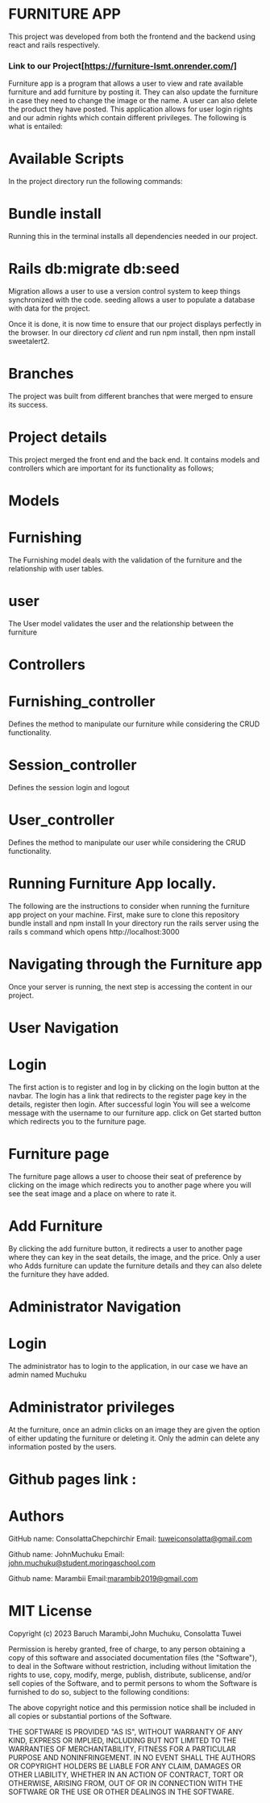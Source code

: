 # FURNITURE APP
This project was developed from both the frontend and the backend using react and rails respectively.

### Link to our Project[https://furniture-lsmt.onrender.com/]


Furniture app is a program that allows a user to view and rate available furniture and add furniture by posting it. They can also update the furniture in case they need to change the image or the name. A user can also delete the product they have posted. This application allows for user login rights and our admin rights which contain different privileges.  The following is what is entailed:

# Available Scripts
In the project directory run the following commands:
# Bundle install
Running this in the terminal installs all dependencies needed in our project.
# Rails db:migrate db:seed 
Migration allows a user to use a version control system to keep things synchronized with the code.
seeding allows a user to populate a database with data for the project.

Once it is done, it is now time to ensure that our project displays perfectly in the browser.
In our directory *cd client*  and run npm install, then npm install sweetalert2.

# Branches
The project was built from different branches that were merged to ensure its success.
# Project details
This project merged the front end and the back end. It contains models and controllers which are important for its functionality as follows;

# Models
# Furnishing
The Furnishing model deals with the validation of the furniture and the relationship with user tables.

# user
The User model validates the user and the relationship between the furniture

# Controllers
# Furnishing_controller
Defines the method to manipulate our furniture while considering the CRUD functionality.

# Session_controller
Defines the session login and logout

# User_controller
Defines the method to manipulate our user while considering the CRUD functionality.

# Running Furniture App locally.
The following are the instructions to consider when running the furniture app project on your machine.
First, make sure to clone this repository  bundle install and npm install
In your directory run the rails server using the rails s command which opens http://localhost:3000 

# Navigating through the Furniture app
Once your server is running, the next step is accessing the content in our project. 
# User Navigation
# Login
The first action is to register and log in by clicking on the login button at the navbar. The login has a link that redirects to the register page key in the details, register then login.
After successful login
You will see a welcome message with the username to our furniture app.
click on Get started button which redirects you to the furniture page.
# Furniture page
The furniture page allows a user to choose their seat of preference by clicking on the image which redirects you to another page where you will see the seat image and a place on where to rate it.
# Add Furniture
By clicking the add furniture button, it redirects a user to another page where they can key in the seat details, the image, and the price. Only a user who Adds furniture can update the furniture details and they can also delete the furniture they have added.

# Administrator Navigation
# Login
The administrator has to login to the application, in our case we have an admin named Muchuku
# Administrator privileges
At the furniture, once an admin clicks on an image they are given the option of either updating the furniture or deleting it. Only the admin can delete any information posted by the users.  

# Github pages link : 

# Authors
GitHub name: ConsolattaChepchirchir
Email: tuweiconsolatta@gmail.com

Github name: JohnMuchuku
Email: john.muchuku@student.moringaschool.com

Github name: Marambii
Email:marambib2019@gmail.com

# MIT License

Copyright (c) 2023 Baruch Marambi,John Muchuku, Consolatta Tuwei

Permission is hereby granted, free of charge, to any person obtaining a copy
of this software and associated documentation files (the "Software"), to deal
in the Software without restriction, including without limitation the rights
to use, copy, modify, merge, publish, distribute, sublicense, and/or sell
copies of the Software, and to permit persons to whom the Software is
furnished to do so, subject to the following conditions:

The above copyright notice and this permission notice shall be included in all
copies or substantial portions of the Software.

THE SOFTWARE IS PROVIDED "AS IS", WITHOUT WARRANTY OF ANY KIND, EXPRESS OR
IMPLIED, INCLUDING BUT NOT LIMITED TO THE WARRANTIES OF MERCHANTABILITY,
FITNESS FOR A PARTICULAR PURPOSE AND NONINFRINGEMENT. IN NO EVENT SHALL THE
AUTHORS OR COPYRIGHT HOLDERS BE LIABLE FOR ANY CLAIM, DAMAGES OR OTHER
LIABILITY, WHETHER IN AN ACTION OF CONTRACT, TORT OR OTHERWISE, ARISING FROM,
OUT OF OR IN CONNECTION WITH THE SOFTWARE OR THE USE OR OTHER DEALINGS IN THE
SOFTWARE.


